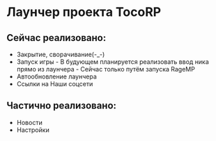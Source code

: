 # Лаунчер проекта TocoRP 

## Сейчас реализовано:
* Закрытие, сворачивание(-_-)
* Запуск игры - В будующем планируется реализовать ввод ника прямо из лаунчера - Сейчас только путём запуска RageMP
* Автообновление лаунчера
* Ссылки на Наши соцсети

## Частично реализовано:
* Новости
* Настройки
